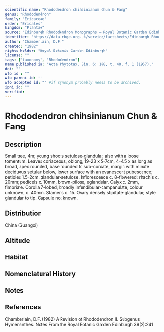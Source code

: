 ```yaml
---
scientific name: "Rhododendron chihsinianum Chun & Fang"
genus: "Rhododendron"
family: "Ericaceae"
order: "Ericales"
kingdom: "Plantae"
source: "Edinburgh Rhododendron Monographs – Royal Botanic Garden Edinburgh"
identifier: "https://data.rbge.org.uk/service/factsheets/Edinburgh_Rhododendron_Monographs.xhtml"
author: "Chamberlain, D.F."
created: "1982"
rights holder: "Royal Botanic Garden Edinburgh"
license: ""
tags: ["taxonomy", "Rhododendron"]
name published in: "Acta Phytotax. Sin. 6: 168, t. 40, f. 1 (1957)."
doi: ""
wfo id : ""
wfo parent id: ""
wfo accepted id: "" #if synonym probably needs to be archived.                      
ipni id: ""
verified:
---
```


                       

# Rhododendron chihsinianum Chun & Fang

## Description
Small tree, 4m; young shoots setulose-glandular, also with a loose tomentum. Leaves coriaceous, oblong, 19-23 x 5-7cm, 4-4.5 x as long as broad, apex rounded, base rounded to sub-cordate, margin with minute deciduous setulae below, lower surface with an evanescent pubescence; petioles 1.5-2cm, glandular-setulose. Inflorescence c. 8-flowered; rhachis c. 20mm; pedicels c. 10mm, brown-pilose, eglandular. Calyx c. 2mm, fimbriate. Corolla 7-lobed, broadly infundibular-campanulate, colour unknown, c. 40mm. Stamens c. 15. Ovary densely stipitate-glandular; style glandular to tip. Capsule not known.

## Distribution
China (Guangxi)

## Altitude


## Habitat


## Nomenclatural History

                       
## Notes


## References

Chamberlain, D.F. (1982) A Revision of Rhododendron II. Subgenus Hymenanthes. Notes From the Royal Botanic Garden Edinburgh 39(2):241

